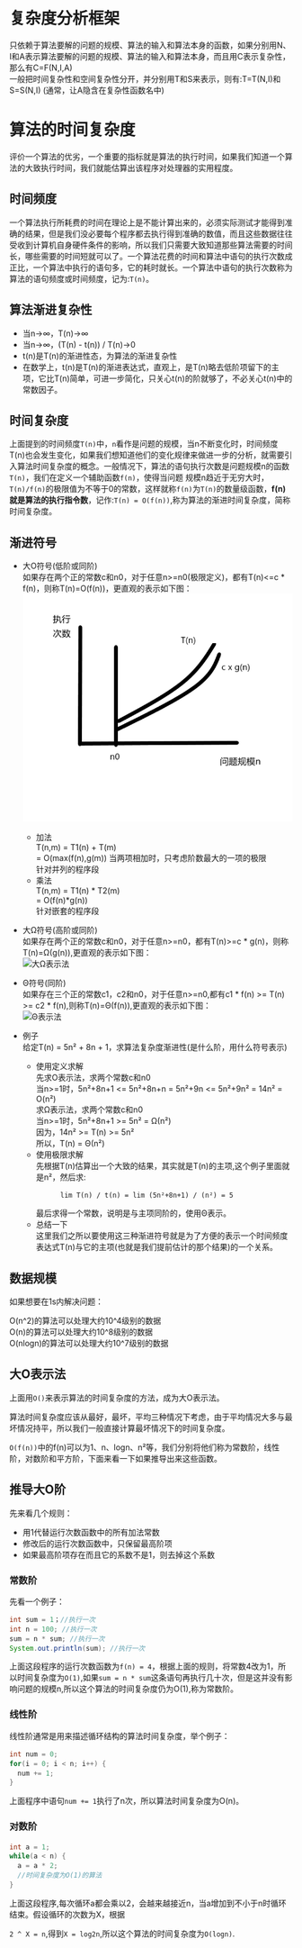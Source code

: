 # 复杂度分析框架     

只依赖于算法要解的问题的规模、算法的输入和算法本身的函数，如果分别用N、I和A表示算法要解的问题的规模、算法的输入和算法本身，而且用C表示复杂性，那么有C=F(N,I,A)     
一般把时间复杂性和空间复杂性分开，并分别用T和S来表示，则有:T=T(N,I)和S=S(N,I)  (通常，让A隐含在复杂性函数名中)

# 算法的时间复杂度

评价一个算法的优劣，一个重要的指标就是算法的执行时间，如果我们知道一个算法的大致执行时间，我们就能估算出该程序对处理器的实用程度。    

## 时间频度  

一个算法执行所耗费的时间在理论上是不能计算出来的，必须实际测试才能得到准确的结果，但是我们没必要每个程序都去执行得到准确的数值，而且这些数据往往受收到计算机自身硬件条件的影响，所以我们只需要大致知道那些算法需要的时间长，哪些需要的时间短就可以了。一个算法花费的时间和算法中语句的执行次数成正比，一个算法中执行的语句多，它的耗时就长。一个算法中语句的执行次数称为算法的语句频度或时间频度，记为:`T(n)`。

## 算法渐进复杂性     
* 当n->∞，T(n)->∞   
* 当n->∞，(T(n) - t(n)) / T(n)->0     
* t(n)是T(n)的渐进性态，为算法的渐进复杂性    
* 在数学上，t(n)是T(n)的渐进表达式，直观上，是T(n)略去低阶项留下的主项，它比T(n)简单，可进一步简化，只关心t(n)的阶就够了，不必关心t(n)中的常数因子。     


## 时间复杂度 

上面提到的时间频度`T(n)`中，`n`看作是问题的规模，当n不断变化时，时间频度T(n)也会发生变化，如果我们想知道他们的变化规律来做进一步的分析，就需要引入算法时间复杂度的概念。一般情况下，算法的语句执行次数是问题规模n的函数`T(n)`，我们在定义一个辅助函数`f(n)`，使得当问题 规模n趋近于无穷大时，`T(n)/f(n)`的极限值为不等于0的常数，这样就称`f(n)`为`T(n)`的数量级函数，**f(n)就是算法的执行指令数**，记作:`T(n) = O(f(n))`,称为算法的渐进时间复杂度，简称时间复杂度。    

## 渐进符号    

+ 大O符号(低阶或同阶)     
  如果存在两个正的常数c和n0，对于任意n>=n0(极限定义)，都有T(n)<=c * f(n)，则称T(n)=O(f(n))，更直观的表示如下图：   
  ![大O表示法](../image/Obiaoshi.png)   

  - 加法   
    T(n,m) = T1(n) + T(m)  
    = O(max(f(n),g(m))     当两项相加时，只考虑阶数最大的一项的极限      
    针对并列的程序段   
  - 乘法  
    T(n,m) = T1(n) * T2(m)  
    = O(f(n)*g(n))    
    针对嵌套的程序段      

+ 大Ω符号(高阶或同阶)   
  如果存在两个正的常数c和n0，对于任意n>=n0，都有T(n)>=c * g(n)，则称T(n)=Ω(g(n)),更直观的表示如下图：      
  ![大Ω表示法](../image/Ωbiaoshi.png)       

+ Θ符号(同阶)     
  如果存在三个正的常数c1，c2和n0，对于任意n>=n0,都有c1 * f(n) >= T(n) >= c2 * f(n),则称T(n)=Θ(f(n)),更直观的表示如下图：    
  ![Θ表示法](../image/Θbiaoshi.png)      

+  例子    
  给定T(n) = 5n² + 8n + 1，求算法复杂度渐进性(是什么阶，用什么符号表示)    
   + 使用定义求解   
    先求O表示法，求两个常数c和n0    
    当n>=1时，5n²+8n+1 <= 5n²+8n+n = 5n²+9n <= 5n²+9n² = 14n² = O(n²)      
    求Ω表示法，求两个常数c和n0    
    当n>=1时，5n²+8n+1 >= 5n² = Ω(n²)    
    因为，14n² >= T(n) >= 5n²    
    所以，T(n) = Θ(n²)     
   + 使用极限求解   
    先根据T(n)估算出一个大致的结果，其实就是T(n)的主项,这个例子里面就是n²，然后求:   
      ```  
            lim T(n) / t(n) = lim (5n²+8n+1) / (n²) = 5  
      ```     
      最后求得一个常数，说明是与主项同阶的，使用Θ表示。   
   + 总结一下    
    这里我们之所以要使用这三种渐进符号就是为了方便的表示一个时间频度表达式T(n)与它的主项(也就是我们提前估计的那个结果)的一个关系。    

  


## 数据规模       

如果想要在1s内解决问题：    

O(n^2)的算法可以处理大约10^4级别的数据     
O(n)的算法可以处理大约10^8级别的数据    
O(nlogn)的算法可以处理大约10^7级别的数据   

## 大O表示法   

上面用`O()`来表示算法的时间复杂度的方法，成为大O表示法。    

算法时间复杂度应该从最好，最坏，平均三种情况下考虑，由于平均情况大多与最坏情况持平，所以我们一般直接计算最坏情况下的时间复杂度。     

`O(f(n))`中的f(n)可以为1、n、logn、n²等，我们分别将他们称为常数阶，线性阶，对数阶和平方阶，下面来看一下如果推导出来这些函数。       

## 推导大O阶   

先来看几个规则：

* 用1代替运行次数函数中的所有加法常数
* 修改后的运行次数函数中，只保留最高阶项 
* 如果最高阶项存在而且它的系数不是1，则去掉这个系数    



### 常数阶   

先看一个例子：  

```java 
int sum = 1；//执行一次
int n = 100; //执行一次
sum = n * sum; //执行一次
System.out.println(sum); //执行一次
```

上面这段程序的运行次数函数为`f(n) = 4`，根据上面的规则，将常数4改为1，所以时间复杂度为`O(1)`,如果`sum = n * sum`这条语句再执行几十次，但是这并没有影响问题的规模n,所以这个算法的时间复杂度仍为O(1),称为常数阶。   



### 线性阶

线性阶通常是用来描述循环结构的算法时间复杂度，举个例子：  

```java
int num = 0;
for(i = 0; i < n; i++) {
  num += 1;
}
```

上面程序中语句`num += 1`执行了n次，所以算法时间复杂度为O(n)。    



### 对数阶   

```java
int a = 1;
while(a < n) {
  a = a * 2;
  //时间复杂度为O(1)的算法
}
```

上面这段程序,每次循环a都会乘以2，会越来越接近n，当a增加到不小于n时循环结束。假设循环的次数为X，根据

`2 ^ X = n`,得到`X = log2n`,所以这个算法的时间复杂度为`O(logn)`.    



 